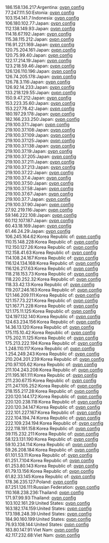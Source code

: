 186.158.136.217:Argentina: [ovpn config](vpn/186_158_136_217.ovpn)  
77.247.111.50:Estonia: [ovpn config](vpn/77_247_111_50.ovpn)  
103.154.141.7:Indonesia: [ovpn config](vpn/103_154_141_7.ovpn)  
106.180.102.77:Japan: [ovpn config](vpn/106_180_102_77.ovpn)  
112.138.149.93:Japan: [ovpn config](vpn/112_138_149_93.ovpn)  
114.18.67.192:Japan: [ovpn config](vpn/114_18_67_192.ovpn)  
115.38.115.212:Japan: [ovpn config](vpn/115_38_115_212.ovpn)  
116.91.221.169:Japan: [ovpn config](vpn/116_91_221_169.ovpn)  
120.75.204.161:Japan: [ovpn config](vpn/120_75_204_161.ovpn)  
120.75.99.40:Japan: [ovpn config](vpn/120_75_99_40.ovpn)  
122.17.214.19:Japan: [ovpn config](vpn/122_17_214_19.ovpn)  
123.218.59.46:Japan: [ovpn config](vpn/123_218_59_46.ovpn)  
126.126.110.196:Japan: [ovpn config](vpn/126_126_110_196.ovpn)  
126.74.205.178:Japan: [ovpn config](vpn/126_74_205_178.ovpn)  
126.78.3.116:Japan: [ovpn config](vpn/126_78_3_116.ovpn)  
126.92.14.233:Japan: [ovpn config](vpn/126_92_14_233.ovpn)  
133.218.129.55:Japan: [ovpn config](vpn/133_218_129_55.ovpn)  
150.9.47.212:Japan: [ovpn config](vpn/150_9_47_212.ovpn)  
153.223.35.60:Japan: [ovpn config](vpn/153_223_35_60.ovpn)  
153.227.78.42:Japan: [ovpn config](vpn/153_227_78_42.ovpn)  
180.197.29.178:Japan: [ovpn config](vpn/180_197_29_178.ovpn)  
182.166.233.250:Japan: [ovpn config](vpn/182_166_233_250.ovpn)  
219.100.37.1:Japan: [ovpn config](vpn/219_100_37_1.ovpn)  
219.100.37.108:Japan: [ovpn config](vpn/219_100_37_108.ovpn)  
219.100.37.109:Japan: [ovpn config](vpn/219_100_37_109.ovpn)  
219.100.37.125:Japan: [ovpn config](vpn/219_100_37_125.ovpn)  
219.100.37.138:Japan: [ovpn config](vpn/219_100_37_138.ovpn)  
219.100.37.19:Japan: [ovpn config](vpn/219_100_37_19.ovpn)  
219.100.37.205:Japan: [ovpn config](vpn/219_100_37_205.ovpn)  
219.100.37.211:Japan: [ovpn config](vpn/219_100_37_211.ovpn)  
219.100.37.213:Japan: [ovpn config](vpn/219_100_37_213.ovpn)  
219.100.37.22:Japan: [ovpn config](vpn/219_100_37_22.ovpn)  
219.100.37.4:Japan: [ovpn config](vpn/219_100_37_4.ovpn)  
219.100.37.50:Japan: [ovpn config](vpn/219_100_37_50.ovpn)  
219.100.37.58:Japan: [ovpn config](vpn/219_100_37_58.ovpn)  
219.100.37.67:Japan: [ovpn config](vpn/219_100_37_67.ovpn)  
219.100.37.7:Japan: [ovpn config](vpn/219_100_37_7.ovpn)  
219.100.37.90:Japan: [ovpn config](vpn/219_100_37_90.ovpn)  
27.92.219.116:Japan: [ovpn config](vpn/27_92_219_116.ovpn)  
59.146.222.108:Japan: [ovpn config](vpn/59_146_222_108.ovpn)  
60.112.107.187:Japan: [ovpn config](vpn/60_112_107_187.ovpn)  
60.43.18.169:Japan: [ovpn config](vpn/60_43_18_169.ovpn)  
61.46.24.29:Japan: [ovpn config](vpn/61_46_24_29.ovpn)  
106.245.164.62:Korea Republic of: [ovpn config](vpn/106_245_164_62.ovpn)  
110.15.148.228:Korea Republic of: [ovpn config](vpn/110_15_148_228.ovpn)  
112.150.127.26:Korea Republic of: [ovpn config](vpn/112_150_127_26.ovpn)  
112.158.41.63:Korea Republic of: [ovpn config](vpn/112_158_41_63.ovpn)  
114.108.24.167:Korea Republic of: [ovpn config](vpn/114_108_24_167.ovpn)  
116.124.134.168:Korea Republic of: [ovpn config](vpn/116_124_134_168.ovpn)  
116.126.217.63:Korea Republic of: [ovpn config](vpn/116_126_217_63.ovpn)  
118.218.153.73:Korea Republic of: [ovpn config](vpn/118_218_153_73.ovpn)  
118.220.252.32:Korea Republic of: [ovpn config](vpn/118_220_252_32.ovpn)  
118.33.42.13:Korea Republic of: [ovpn config](vpn/118_33_42_13.ovpn)  
119.207.246.163:Korea Republic of: [ovpn config](vpn/119_207_246_163.ovpn)  
121.146.209.111:Korea Republic of: [ovpn config](vpn/121_146_209_111.ovpn)  
121.157.73.221:Korea Republic of: [ovpn config](vpn/121_157_73_221.ovpn)  
121.167.71.228:Korea Republic of: [ovpn config](vpn/121_167_71_228.ovpn)  
121.175.11.125:Korea Republic of: [ovpn config](vpn/121_175_11_125.ovpn)  
124.197.132.140:Korea Republic of: [ovpn config](vpn/124_197_132_140.ovpn)  
124.63.234.156:Korea Republic of: [ovpn config](vpn/124_63_234_156.ovpn)  
14.36.13.120:Korea Republic of: [ovpn config](vpn/14_36_13_120.ovpn)  
175.115.10.42:Korea Republic of: [ovpn config](vpn/175_115_10_42.ovpn)  
175.202.11.125:Korea Republic of: [ovpn config](vpn/175_202_11_125.ovpn)  
175.213.222.194:Korea Republic of: [ovpn config](vpn/175_213_222_194.ovpn)  
1.248.110.117:Korea Republic of: [ovpn config](vpn/1_248_110_117.ovpn)  
1.254.249.243:Korea Republic of: [ovpn config](vpn/1_254_249_243.ovpn)  
210.204.201.239:Korea Republic of: [ovpn config](vpn/210_204_201_239.ovpn)  
210.97.105.62:Korea Republic of: [ovpn config](vpn/210_97_105_62.ovpn)  
211.104.243.208:Korea Republic of: [ovpn config](vpn/211_104_243_208.ovpn)  
211.195.161.111:Korea Republic of: [ovpn config](vpn/211_195_161_111.ovpn)  
211.230.67.15:Korea Republic of: [ovpn config](vpn/211_230_67_15.ovpn)  
211.247.105.252:Korea Republic of: [ovpn config](vpn/211_247_105_252.ovpn)  
218.155.217.28:Korea Republic of: [ovpn config](vpn/218_155_217_28.ovpn)  
220.120.144.172:Korea Republic of: [ovpn config](vpn/220_120_144_172.ovpn)  
220.120.238.118:Korea Republic of: [ovpn config](vpn/220_120_238_118.ovpn)  
220.120.34.147:Korea Republic of: [ovpn config](vpn/220_120_34_147.ovpn)  
222.101.227.167:Korea Republic of: [ovpn config](vpn/222_101_227_167.ovpn)  
222.104.194.74:Korea Republic of: [ovpn config](vpn/222_104_194_74.ovpn)  
222.109.234.194:Korea Republic of: [ovpn config](vpn/222_109_234_194.ovpn)  
222.118.191.158:Korea Republic of: [ovpn config](vpn/222_118_191_158.ovpn)  
39.115.232.211:Korea Republic of: [ovpn config](vpn/39_115_232_211.ovpn)  
58.123.131.190:Korea Republic of: [ovpn config](vpn/58_123_131_190.ovpn)  
59.10.234.114:Korea Republic of: [ovpn config](vpn/59_10_234_114.ovpn)  
59.26.208.184:Korea Republic of: [ovpn config](vpn/59_26_208_184.ovpn)  
61.101.53.11:Korea Republic of: [ovpn config](vpn/61_101_53_11.ovpn)  
61.251.7.104:Korea Republic of: [ovpn config](vpn/61_251_7_104.ovpn)  
61.253.80.143:Korea Republic of: [ovpn config](vpn/61_253_80_143.ovpn)  
61.79.13.156:Korea Republic of: [ovpn config](vpn/61_79_13_156.ovpn)  
61.82.33.145:Korea Republic of: [ovpn config](vpn/61_82_33_145.ovpn)  
178.36.235.127:Poland: [ovpn config](vpn/178_36_235_127.ovpn)  
87.251.126.111:Russian Federation: [ovpn config](vpn/87_251_126_111.ovpn)  
110.168.238.236:Thailand: [ovpn config](vpn/110_168_238_236.ovpn)  
171.97.99.93:Thailand: [ovpn config](vpn/171_97_99_93.ovpn)  
103.102.161.29:United States: [ovpn config](vpn/103_102_161_29.ovpn)  
163.182.174.159:United States: [ovpn config](vpn/163_182_174_159.ovpn)  
173.198.248.39:United States: [ovpn config](vpn/173_198_248_39.ovpn)  
184.90.160.199:United States: [ovpn config](vpn/184_90_160_199.ovpn)  
76.93.108.144:United States: [ovpn config](vpn/76_93_108_144.ovpn)  
183.80.147.91:Viet Nam: [ovpn config](vpn/183_80_147_91.ovpn)  
42.117.232.68:Viet Nam: [ovpn config](vpn/42_117_232_68.ovpn)  
